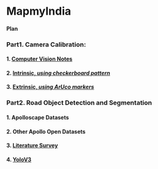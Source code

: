 # MapmyIndia
#### Plan



### Part1. Camera Calibration:

#### 1. [Computer Vision Notes](Calibration/Notes.md)
#### 2. [Intrinsic, *using checkerboard pattern*](Calibration/Intrinsic/)
#### 3. [Extrinsic, *using ArUco markers*](Calibration/Extrinsic/)

### Part2. Road Object Detection and Segmentation

#### 1. Apolloscape Datasets
#### 2. Other Apollo Open Datasets
#### 3. [Literature Survey](Literature/)
#### 4. [YoloV3](YoloV3/)
